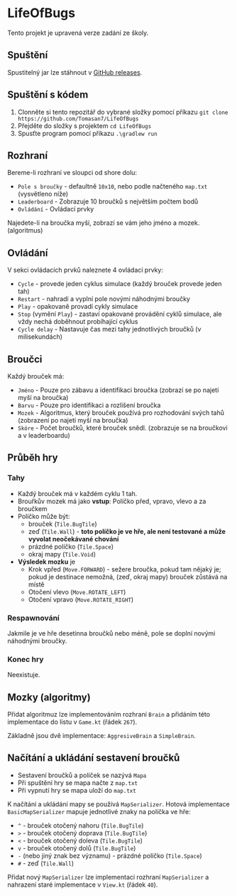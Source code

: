 # LifeOfBugs

Tento projekt je upravená verze zadání ze školy.

## Spuštění

Spustitelný jar lze stáhnout v [GitHub releases](https://github.com/Tomasan7/LifeOfBugs/releases).

## Spuštění s kódem

1. Clonněte si tento repozitář do vybrané složky pomocí příkazu `git clone https://github.com/Tomasan7/LifeOfBugs`
2. Přejděte do složky s projektem `cd LifeOfBugs`
3. Spusťte program pomocí příkazu `.\gradlew run`

## Rozhraní

Bereme-li rozhraní ve sloupci od shore dolu:
- `Pole s broučky` - defaultně `10x10`, nebo podle načteného `map.txt` (vysvětleno níže)
- `Leaderboard` - Zobrazuje 10 broučků s největším počtem bodů
- `Ovládání` - Ovládací prvky

Najedete-li na broučka myší, zobrazí se vám jeho jméno a mozek. (algoritmus)

## Ovládání

V sekci ovládacích prvků naleznete 4 ovládací prvky:
- `Cycle` - provede jeden cyklus simulace (každý brouček provede jeden tah)
- `Restart` - nahradí a vyplní pole novými náhodnými broučky
- `Play` - opakovaně provadí cykly simulace
- `Stop` (vymění `Play`) - zastaví opakované provádění cyklů simulace, ale vždy nechá doběhnout probíhající cyklus
- `Cycle delay` - Nastavuje čas mezi tahy jednotlivých broučků (v milisekundách)

## Broučci

Každý brouček má:
- `Jméno` - Pouze pro zábavu a identifikaci broučka (zobrazí se po najetí myší na broučka)
- `Barvu` - Pouze pro identifikaci a rozlišení broučka
- `Mozek` - Algoritmus, který brouček používá pro rozhodování svých tahů (zobrazení po najetí myší na broučka)
- `Skóre` - Počet broučků, které brouček snědl. (zobrazuje se na broučkovi a v leaderboardu)

## Průběh hry

### Tahy

- Každý brouček má v každém cyklu 1 tah.
- Brouřkův mozek má jako **vstup**: Políčko před, vpravo, vlevo a za broučkem
- Políčko může být: 
  - brouček (`Tile.BugTile`)
  - zeď (`Tile.Wall`) - **toto políčko je ve hře, ale není testované a může vyvolat neočekávané chování**
  - prázdné políčko (`Tile.Space`) 
  - okraj mapy (`Tile.Void`)
- **Výsledek mozku** je
  - Krok vpřed (`Move.FORWARD`) - sežere broučka, pokud tam nějaký je; pokud je destinace nemožná, (zeď, okraj mapy) brouček zůstává na místě
  - Otočení vlevo (`Move.ROTATE_LEFT`)
  - Otočení vpravo (`Move.ROTATE_RIGHT`)

### Respawnování

Jakmile je ve hře desetinna broučků nebo méně, pole se doplní novými náhodnými broučky.

### Konec hry

Neexistuje.

## Mozky (algoritmy)

Přidat algoritmuz lze implementováním rozhraní `Brain` a přidáním této implementace do listu v `Game.kt` (řádek `267`).

Základně jsou dvě implementace: `AggresiveBrain` a `SimpleBrain`.

## Načítání a ukládání sestavení broučků

- Sestavení broučků a políček se nazývá `Mapa`
- Při spuštění hry se mapa načte z `map.txt`
- Při vypnutí hry se mapa uloží do `map.txt`

K načítání a ukládání mapy se používá `MapSerializer`.
Hotová implementace `BasicMapSerializer` mapuje jednotlivé znaky na políčka ve hře:
- `^` - brouček otočený nahoru (`Tile.BugTile`)
- `>` - brouček otočený doprava (`Tile.BugTile`)
- `<` - brouček otočený doleva (`Tile.BugTile`)
- `v` - brouček otočený dolů (`Tile.BugTile`)
- `-` (nebo jiný znak bez významu) - prázdné políčko (`Tile.Space`)
- `#` - zeď (`Tile.Wall`)

Přidat nový `MapSerializer` lze implementací rozhraní `MapSerializer` a nahrazení staré implementace v `View.kt` (řádek `40`).
